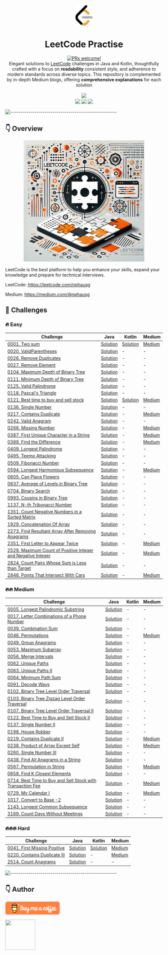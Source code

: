 <p align="center">
    <a href="https://revolut.me/nphausg" target="_blank"><img src="docs/images/leetcode.png" alt="nphausg" style="width: 56px !important;" ></a>
</p>
<h1 align="center"> LeetCode Practise </h1>
<p align="center">
<a href="https://reactnative.dev/docs/contributing">
    <img src="https://img.shields.io/badge/PRs-welcome-brightgreen.svg" alt="PRs welcome!" />
</a>
<br>
<span>Elegant solutions to <a href="https://leetcode.com/problemset/all/">LeetCode</a> challenges in Java and Kotlin, thoughtfully crafted
with a focus on <strong> readability </strong> consistent style, and adherence to modern standards across diverse topics. This repository is complemented by in-depth Medium blogs, offering <strong>comprehensive explanations</strong> for each solution</span>
<br>
<br>
<img src="https://img.shields.io/badge/Solved-84/3390%20=%202.15%25-blue.svg?style=flat-square" />
<br/>
<img src="https://img.shields.io/badge/Easy-47/843-5CB85C.svg?style=flat-square"/>
<img src="https://img.shields.io/badge/Medium-33/1768-F0AD4E.svg?style=flat-square"/>
<img src="https://img.shields.io/badge/Hard-4/779-D9534F.svg?style=flat-square"/>
<br/>
</p>

![-----------------------------------------------------](https://raw.githubusercontent.com/andreasbm/readme/master/assets/lines/colored.png)

## 👇 Overview

<p align="center">
<a href="https://revolut.me/nphausg" target="_blank"><img src="docs/images/leetcode_new.webp" alt="nphausg" style="width: 386px !important;" ></a>
</p>

LeetCode is the best platform to help you enhance your skills, expand your knowledge and prepare for technical
interviews.

LeetCode: https://leetcode.com/nphausg

Medium: https://medium.com/@nphausg

## 💎 Challenges

### 🔥 Easy

| Challenge                                                                                                                                            | Java                                                                                           | Kotlin                                                       | Medium                                                                                                                            |
|------------------------------------------------------------------------------------------------------------------------------------------------------|------------------------------------------------------------------------------------------------|--------------------------------------------------------------|-----------------------------------------------------------------------------------------------------------------------------------|
| [0001. Two sum](https://leetcode.com/problems/two-sum)                                                                                               | [Solution](src/com/nphausg/leetcode/easy/TwoSumJava.java)                                      | [Solution](src/com/nphausg/leetcode/easy/TwoSum.kt)          | [Medium](https://levelup.gitconnected.com/leetcode-twosum-from-brute-force-to-optimal-solutions-3f0380eb79b4)                     |
| [0020. ValidParentheses](https://leetcode.com/problems/valid-parentheses)                                                                            | [Solution](src/com/nphausg/leetcode/easy/ValidParentheses.java)                                | -                                                            | -                                                                                                                                 |
| [0026. Remove Duplicates](https://leetcode.com/problems/remove-duplicates-from-sorted-array)                                                         | [Solution](src/com/nphausg/leetcode/easy/RemoveDuplicates.java)                                | -                                                            | -                                                                                                                                 |
| [0027. Remove Element](https://leetcode.com/problems/remove-element)                                                                                 | [Solution](src/com/nphausg/leetcode/easy/RemoveElement.java)                                   | -                                                            | -                                                                                                                                 |
| [0104. Maximum Depth of Binary Tree](https://leetcode.com/problems/maximum-depth-of-binary-tree)                                                     | [Solution](src/com/nphausg/leetcode/easy/MaximumDepthOfBinaryTree.java)                        | -                                                            | -                                                                                                                                 |
| [0111. Minimum Depth of Binary Tree](https://leetcode.com/problems/minimum-depth-of-binary-tree)                                                     | [Solution](src/com/nphausg/leetcode/easy/MinimumDepthOfBinaryTree.java)                        | -                                                            | -                                                                                                                                 |
| [0125. Valid Palindrome](https://leetcode.com/problems/valid-palindrome)                                                                             | [Solution](src/com/nphausg/leetcode/easy/ValidPalindrome.java)                                 | -                                                            | -                                                                                                                                 |
| [0118. Pascal's Triangle](https://leetcode.com/problems/pascals-triangle)                                                                            | [Solution](src/com/nphausg/leetcode/easy/PascalTriangle.java)                                  | -                                                            | -                                                                                                                                 |
| [0121. Best time to buy and sell stock](https://leetcode.com/problems/best-time-to-buy-and-sell-stock)                                               | [Solution](src/com/nphausg/leetcode/easy/BuyAndSellStockJava.java)                             | [Solution](src/com/nphausg/leetcode/easy/BuyAndSellStock.kt) | [Medium](https://levelup.gitconnected.com/leetcode-best-time-to-buy-and-sell-stock-456a5e3ee550)                                  |
| [0136. Single Number](https://leetcode.com/problems/single-number)                                                                                   | [Solution](src/com/nphausg/leetcode/easy/SingleNumber.java)                                    | -                                                            | -                                                                                                                                 |
| [0217. Contains Duplicate](https://leetcode.com/problems/contains-duplicate)                                                                         | [Solution](src/com/nphausg/leetcode/easy/ContainsDuplicate.java)                               | -                                                            | [Medium](https://levelup.gitconnected.com/leetcode-contains-duplicate-ed4ec042904f)                                               |
| [0242. Valid Anagram](https://leetcode.com/problems/valid-anagram)                                                                                   | [Solution](src/com/nphausg/leetcode/easy/ValidAnagram.java)                                    | -                                                            | -                                                                                                                                 |
| [0268. Missing Number](https://leetcode.com/problems/missing-number)                                                                                 | [Solution](src/com/nphausg/leetcode/easy/MissingNumber.java)                                   | -                                                            | [Medium](https://nphausg.medium.com/leetcode-0268-missing-number-a-deep-dive-into-efficient-solutions-with-java-91d3f983defc)     |
| [0387. First Unique Character in a String](https://leetcode.com/problems/first-unique-character-in-a-string)                                         | [Solution](src/com/nphausg/leetcode/easy/FirstUniqueCharacterInAString.java)                   | -                                                            | [Medium](https://nphausg.medium.com/leetcode-387-first-unique-character-22bf7752c35e)                                             |
| [0389. Find the Difference](https://leetcode.com/problems/find-the-difference)                                                                       | [Solution](src/com/nphausg/leetcode/easy/FindTheDifference.java)                               | -                                                            | [Medium](https://levelup.gitconnected.com/leetcode-389-find-the-difference-exploring-all-solutions-can-be-with-java-a2be916767a0) |
| [0409. Longest Palindrome](https://leetcode.com/problems/longest-palindrome)                                                                         | [Solution](src/com/nphausg/leetcode/easy/LongestPalindrome.java)                               | -                                                            | -                                                                                                                                 |
| [0495. Teemo Attacking](https://leetcode.com/problems/teemo-attacking)                                                                               | [Solution](src/com/nphausg/leetcode/easy/TeemoAttacking.java)                                  | -                                                            | -                                                                                                                                 |
| [0509. Fibonacci Number](https://leetcode.com/problems/fibonacci-number)                                                                             | [Solution](src/com/nphausg/leetcode/easy/FibonacciNumber.java)                                 | -                                                            | -                                                                                                                                 |
| [0594. Longest Harmonious Subsequence](https://leetcode.com/problems/longest-harmonious-subsequence)                                                 | [Solution](src/com/nphausg/leetcode/easy/LongestHarmoniousSubsequence.java)                    | -                                                            | [Medium](https://medium.com/gitconnected/leetcode-0594-longest-harmonious-subsequence-all-solutions-explained-a2e34c82334b)       |
| [0605. Can Place Flowers](https://leetcode.com/problems/can-place-flowers)                                                                           | [Solution](src/com/nphausg/leetcode/easy/CanPlaceFlowers.java)                                 | -                                                            | -                                                                                                                                 |
| [0637. Average of Levels in Binary Tree](https://leetcode.com/problems/average-of-levels-in-binary-tree)                                             | [Solution](src/com/nphausg/leetcode/easy/AverageOfLevelsInBinaryTree.java)                     | -                                                            | -                                                                                                                                 |
| [0704. Binary Search](https://leetcode.com/problems/binary-search)                                                                                   | [Solution](src/com/nphausg/leetcode/easy/BinarySearch.java)                                    | -                                                            | -                                                                                                                                 |
| [0993. Cousins in Binary Tree](https://leetcode.com/problems/cousins-in-binary-tree)                                                                 | [Solution](src/com/nphausg/leetcode/easy/CousinsInBinaryTree.java)                             | -                                                            | -                                                                                                                                 |
| [1137. N-th Tribonacci Number](https://leetcode.com/problems/n-th-tribonacci-number)                                                                 | [Solution](src/com/nphausg/leetcode/easy/NthTribonacciNumber.java)                             | -                                                            | -                                                                                                                                 |
| [1351. Count Negative Numbers in a Sorted Matrix](https://leetcode.com/problems/count-negative-numbers-in-a-sorted-matrix)                           | [Solution](src/com/nphausg/leetcode/easy/CountNegativeNumbersInASortedMatrix.java)             | -                                                            | -                                                                                                                                 |
| [1929. Concatenation Of Array](https://leetcode.com/problems/concatenation-of-array)                                                                 | [Solution](src/com/nphausg/leetcode/easy/ConcatenationArray.java)                              | -                                                            | -                                                                                                                                 |
| [2273. Find Resultant Array After Removing Anagrams](https://leetcode.com/problems/find-resultant-array-after-removing-anagrams)                     | [Solution](src/com/nphausg/leetcode/easy/FindResultantArrayAfterRemovingAnagrams.java)         | -                                                            | -                                                                                                                                 |
| [2351. First Letter to Appear Twice](https://leetcode.com/problems/first-letter-to-appear-twice)                                                     | [Solution](src/com/nphausg/leetcode/easy/FirstLetterToAppearTwice.java)                        | -                                                            | [Medium](https://nphausg.medium.com/leetcode-2351-finding-the-first-letter-to-appear-twice-c8d175785353)                          |
| [2529. Maximum Count of Positive Integer and Negative Integer](https://leetcode.com/problems/maximum-count-of-positive-integer-and-negative-integer) | [Solution](src/com/nphausg/leetcode/easy/MaximumCountOfPositiveIntegerAndNegativeInteger.java) | -                                                            | [Medium](https://nphausg.medium.com/leetcode-2351-finding-the-first-letter-to-appear-twice-c8d175785353)                          |
| [2824. Count Pairs Whose Sum is Less than Target](https://leetcode.com/problems/count-pairs-whose-sum-is-less-than-target)                           | [Solution](src/com/nphausg/leetcode/easy/CountPairs.java)                                      | -                                                            | -                                                                                                                                 |
| [2848. Points That Intersect With Cars](https://leetcode.com/problems/points-that-intersect-with-cars)                                               | [Solution](src/com/nphausg/leetcode/easy/PointsThatIntersectWithCars.java)                     | -                                                            | [Medium](https://medium.com/gitconnected/leetcode-2848-points-that-intersect-with-cars-7fbb9e29937d)                              |

### 🔥🔥 Medium

| Challenge                                                                                                                                | Java                                                                                 | Kotlin | Medium                                                                                                                |
|------------------------------------------------------------------------------------------------------------------------------------------|--------------------------------------------------------------------------------------|--------|-----------------------------------------------------------------------------------------------------------------------|
| [0005. Longest Palindromic Substring](https://leetcode.com/problems/longest-palindromic-substring)                                       | [Solution](src/com/nphausg/leetcode/medium/LongestPalindromicSubstring.java)                  | -      | -                                                                                                                     |
| [0017. Letter Combinations of a Phone Number](https://leetcode.com/problems/letter-combinations-of-a-phone-number)                       | [Solution](src/com/nphausg/leetcode/medium/LetterCombinations.java)                  | -      | -                                                                                                                     |
| [0039. Combination Sum](https://leetcode.com/problems/combination-sum)                                                                   | [Solution](src/com/nphausg/leetcode/medium/CombinationSum.java)                      | -      | -                                                                                                                     |
| [0046. Permutations](https://leetcode.com/problems/permutations)                                                                         | [Solution](src/com/nphausg/leetcode/medium/Permutations.java)                        | -      | [Medium](https://medium.com/gitconnected/leetcode-0046-understanding-all-solutions-for-permutation-e0eb14d73fac)      |
| [0049. Group Anagrams](https://leetcode.com/problems/group-anagrams)                                                                     | [Solution](src/com/nphausg/leetcode/medium/GroupAnagrams.java)                       | -      | -                                                                                                                     |
| [0053. Maximum Subarray](https://leetcode.com/problems/maximum-subarray)                                                                 | [Solution](src/com/nphausg/leetcode/medium/MaximumSubarray.java)                     | -      | -                                                                                                                     |
| [0056. Merge Intervals](https://leetcode.com/problems/merge-intervals)                                                                   | [Solution](src/com/nphausg/leetcode/medium/MergeIntervals.java)                      | -      | -                                                                                                                     |
| [0062. Unique Paths](https://leetcode.com/problems/unique-paths)                                                                         | [Solution](src/com/nphausg/leetcode/medium/UniquePaths.java)                         | -      | -                                                                                                                     |
| [0063. Unique Paths II ](https://leetcode.com/problems/unique-paths-ii)                                                                  | [Solution](src/com/nphausg/leetcode/medium/UniquePathsII.java)                       | -      | -                                                                                                                     |
| [0064. Minimum Path Sum ](https://leetcode.com/problems/minimum-path-sum)                                                                | [Solution](src/com/nphausg/leetcode/medium/MinimumPathSum.java)                      | -      | -                                                                                                                     |
| [0091. Decode Ways](https://leetcode.com/problems/permutations)                                                                          | [Solution](src/com/nphausg/leetcode/medium/DecodeWays.java)                          | -      | -                                                                                                                     |
| [0102. Binary Tree Level Order Traversal](https://leetcode.com/problems/binary-tree-level-order-traversal)                               | [Solution](src/com/nphausg/leetcode/medium/BinaryTreeLevelOrderTraversal.java)       | -      | -                                                                                                                     |
| [0103. Binary Tree Zigzag Level Order Traversal](https://leetcode.com/problems/binary-tree-zigzag-level-order-traversal)                 | [Solution](src/com/nphausg/leetcode/medium/BinaryTreeZigzagLevelOrderTraversal.java) | -      | -                                                                                                                     |
| [0107. Binary Tree Level Order Traversal II](https://leetcode.com/problems/binary-tree-level-order-traversal-ii)                         | [Solution](src/com/nphausg/leetcode/medium/BinaryTreeLevelOrderTraversalII.java)     | -      | -                                                                                                                     |
| [0122. Best Time to Buy and Sell Stock II](https://leetcode.com/problems/best-time-to-buy-and-sell-stock-ii)                             | [Solution](src/com/nphausg/leetcode/medium/BestTimeToBuyAndSellStockII.java)         | -      | -                                                                                                                     |
| [0137. Single Number II](https://leetcode.com/problems/single-number-ii)                                                                 | [Solution](src/com/nphausg/leetcode/medium/SingleNumberII.java)                      | -      | -                                                                                                                     |
| [0198. House Robber](https://leetcode.com/problems/house-robber)                                                                         | [Solution](src/com/nphausg/leetcode/medium/HouseRobber.java)                         | -      | -                                                                                                                     |
| [0219. Contains Duplicate II](https://leetcode.com/problems/contains-duplicate-ii)                                                       | [Solution](src/com/nphausg/leetcode/easy/ContainsDuplicate2.java)                    | -      | [Medium](https://nphausg.medium.com/leetcode-contains-duplicate-ii-fb18e71189fb)                                      |
| [0238. Product of Array Except Self](https://leetcode.com/problems/product-of-array-except-self)                                         | [Solution](src/com/nphausg/leetcode/medium/ProductOfArrayExceptSelf.java)            | -      | [Medium](https://levelup.gitconnected.com/leetcode-0238-product-of-array-except-self-java-solutions-72a17d5fe6bf)     |
| [0260. Single Number III](https://leetcode.com/problems/single-number-iii)                                                               | [Solution](src/com/nphausg/leetcode/medium/SingleNumberIII.java)                     | -      | -                                                                                                                     |
| [0438. Find All Anagrams in a String](https://leetcode.com/problems/find-all-anagrams-in-a-string)                                       | [Solution](src/com/nphausg/leetcode/medium/FindAllAnagramsInAString.java)            | -      | -                                                                                                                     |
| [0567. Permutation in String](https://leetcode.com/problems/permutation-in-string)                                                       | [Solution](src/com/nphausg/leetcode/medium/PermutationInString.java)                 | -      | [Medium](https://nphausg.medium.com/leetcode-0567-understanding-all-solutions-for-permutation-in-string-872ad23c9a9a) |
| [0658. Find K Closest Elements](https://leetcode.com/problems/find-k-closest-elements)                                                   | [Solution](src/com/nphausg/leetcode/medium/FindClosestElements.java)                 | -      | -                                                                                                                     |
| [0714. Best Time to Buy and Sell Stock with Transaction Fee](https://leetcode.com/problems/best-time-to-buy-and-sell-stock-with-transaction-fee) | [Solution](src/com/nphausg/leetcode/medium/BuyAndSellStockFee.java)                  | -      | [Medium](https://nphausg.medium.com/leetcode-714-best-time-to-buy-and-sell-stock-with-transaction-fee-2b3e578dd3ab)   |
| [0729. My Calendar I](https://leetcode.com/problems/my-calendar-i)                                                                       | [Solution](src/com/nphausg/leetcode/medium/MyCalendarI.java)                         | -      | [Medium](https://nphausg.medium.com/leetcode-0729-effortless-scheduling-a-comprehensive-guide-1b17a0b24ad5)           |
| [1017. Convert to Base -2](https://leetcode.com/problems/convert-to-base-2)                                                              | [Solution](src/com/nphausg/leetcode/medium/ConvertToBaseMinus2.java)                 | -      | -                                                                                                                     |
| [1143. Longest Common Subsequence](https://leetcode.com/problems/longest-common-subsequence)                                             | [Solution](src/com/nphausg/leetcode/medium/LongestCommonSubsequence.java)            | -      | -                                                                                                                     |
| [3169. Count Days Without Meetings](https://leetcode.com/problems/count-days-without-meetings)                                           | [Solution](src/com/nphausg/leetcode/medium/CountDaysWithoutMeetings.java)            | -      | -                                                                                                                     |

### 🔥🔥🔥 Hard

| Challenge                                                                            | Java                                                                | Kotlin                                                            | Medium                                                                                          |
|--------------------------------------------------------------------------------------|---------------------------------------------------------------------|-------------------------------------------------------------------|-------------------------------------------------------------------------------------------------|
| [0041. First Missing Positive](https://leetcode.com/problems/first-missing-positive) | [Solution](src/com/nphausg/leetcode/hard/FirstMissingPositive.java) | [Solution](src/com/nphausg/leetcode/hard/FirstMissingPositive.kt) | [Medium](https://levelup.gitconnected.com/coding-challenge-first-missing-positive-6316efd84558) |
| [0220. Contains Duplicate III](https://leetcode.com/problems/contains-duplicate-iii) | [Solution](src/com/nphausg/leetcode/hard/ContainsDuplicate3.java)   | -                                                                 | [Medium](https://levelup.gitconnected.com/leetcode-contains-duplicate-iii-0fd4bbf0252f)         |
| [2514. Count Anagrams](https://leetcode.com/problems/count-anagrams)                 | [Solution](src/com/nphausg/leetcode/hard/CountAnagrams.java)        | -                                                                 | -                                                                                               |

![-----------------------------------------------------](https://raw.githubusercontent.com/andreasbm/readme/master/assets/lines/colored.png)

## 👇 Author

<a href="https://revolut.me/nphausg" target="_blank"><img src="docs/images/buymeacoffee.webp" alt="nphausg" style="height: 41px !important;width: 174px !important;box-shadow: 0px 3px 2px 0px rgba(190, 190, 190, 0.5) !important;-webkit-box-shadow: 0px 3px 2px 0px rgba(190, 190, 190, 0.5) !important;" ></a>
<p>
    <a href="https://nphausg.medium.com/" target="_blank">
    <img src="https://avatars2.githubusercontent.com/u/13111806?s=400&u=f09b6160dbbe2b7eeae0aeb0ab4efac0caad57d7&v=4" width="96" height="96" alt="">
    </a>
</p>
